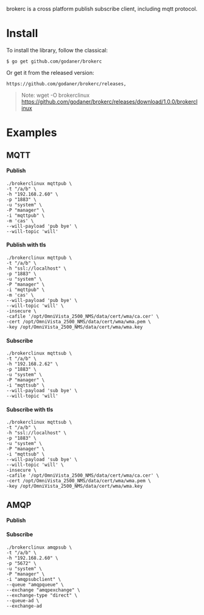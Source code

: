 brokerc is a cross platform publish subscribe client, including mqtt protocol.
# Install
To install the library, follow the classical:

    $ go get github.com/godaner/brokerc
    
Or get it from the released version: 

    https://github.com/godaner/brokerc/releases, 
> Note: wget -O brokerclinux https://github.com/godaner/brokerc/releases/download/1.0.0/brokerclinux
# Examples
## MQTT
#### Publish
    ./brokerclinux mqttpub \
    -t "/a/b" \
    -h "192.168.2.60" \
    -p "1883" \
    -u "system" \
    -P "manager" \
    -i "mqttpub" \
    -m 'cas' \
    --will-payload 'pub bye' \
    --will-topic 'will'
#### Publish with tls
    ./brokerclinux mqttpub \
    -t "/a/b" \
    -h "ssl://localhost" \
    -p "1883" \
    -u "system" \
    -P "manager" \
    -i "mqttpub" \
    -m 'cas' \
    --will-payload 'pub bye' \
    --will-topic 'will' \
    -insecure \
    -cafile '/opt/OmniVista_2500_NMS/data/cert/wma/ca.cer' \
    -cert /opt/OmniVista_2500_NMS/data/cert/wma/wma.pem \
    -key /opt/OmniVista_2500_NMS/data/cert/wma/wma.key
#### Subscribe
    ./brokerclinux mqttsub \
    -t "/a/b" \
    -h "192.168.2.62" \
    -p "1883" \
    -u "system" \
    -P "manager" \
    -i "mqttsub" \
    --will-payload 'sub bye' \
    --will-topic 'will'
#### Subscribe with tls
    ./brokerclinux mqttsub \
    -t "/a/b" \
    -h "ssl://localhost" \
    -p "1883" \
    -u "system" \
    -P "manager" \
    -i "mqttsub" \
    --will-payload 'sub bye' \
    --will-topic 'will' \
    -insecure \
    -cafile '/opt/OmniVista_2500_NMS/data/cert/wma/ca.cer' \
    -cert /opt/OmniVista_2500_NMS/data/cert/wma/wma.pem \
    -key /opt/OmniVista_2500_NMS/data/cert/wma/wma.key
## AMQP
#### Publish
#### Subscribe
    ./brokerclinux amqpsub \
    -t "/a/b" \
    -h "192.168.2.60" \
    -p "5672" \
    -u "system" \
    -P "manager" \
    -i "amqpsubclient" \
    --queue "amqpqueue" \
    --exchange "amqpexchange" \
    --exchange-type "direct" \
    --queue-ad \
    --exchange-ad
